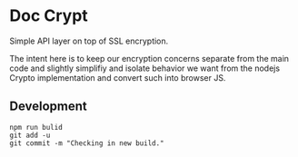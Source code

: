 # Doc Crypt

Simple API layer on top of SSL encryption.

The intent here is to keep our encryption concerns separate from the main
code and slightly simplifiy and isolate behavior we want from the
nodejs Crypto implementation and convert such into browser JS.

## Development

```shell
npm run bulid
git add -u
git commit -m "Checking in new build."
```